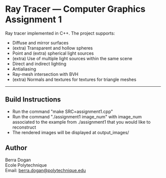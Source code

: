 # Ray Tracer — Computer Graphics Assignment 1

Ray tracer implemented in C++. The project supports:
- Diffuse and mirror surfaces
- (extra) Transparent and hollow spheres
- Point and (extra) spherical light sources
- (extra) Use of multiple light sources within the same scene
- Direct and indirect lighting
- Antialiasing
- Ray-mesh intersection with BVH
- (extra) Normals and textures for textures for triangle meshes

---

## Build Instructions

* Run the command "make SRC=assignment1.cpp"
* Run the command "./assignment1 image\_num" with image\_num associated to the example from ./assignment1 that you would like to reconstruct
* The rendered images will be displayed at output_images/

## Author

Berra Dogan  
Ecole Polytechnique  
Email: berra.dogan@polytechnique.edu  
